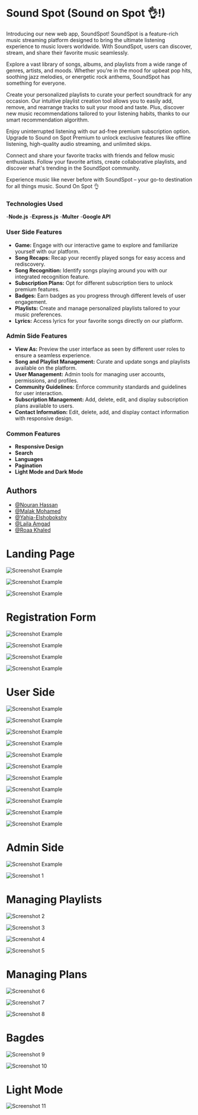 # Sound Spot (Sound on Spot 👌!)
Introducing our new web app, SoundSpot! SoundSpot is a feature-rich music streaming platform designed to bring the ultimate listening experience to music lovers worldwide. With SoundSpot, users can discover, stream, and share their favorite music seamlessly.

Explore a vast library of songs, albums, and playlists from a wide range of genres, artists, and moods. Whether you're in the mood for upbeat pop hits, soothing jazz melodies, or energetic rock anthems, SoundSpot has something for everyone.

Create your personalized playlists to curate your perfect soundtrack for any occasion. Our intuitive playlist creation tool allows you to easily add, remove, and rearrange tracks to suit your mood and taste. Plus, discover new music recommendations tailored to your listening habits, thanks to our smart recommendation algorithm.

Enjoy uninterrupted listening with our ad-free premium subscription option. Upgrade to Sound on Spot Premium to unlock exclusive features like offline listening, high-quality audio streaming, and unlimited skips.

Connect and share your favorite tracks with friends and fellow music enthusiasts. Follow your favorite artists, create collaborative playlists, and discover what's trending in the SoundSpot community.

Experience music like never before with SoundSpot – your go-to destination for all things music. 
Sound On Spot 👌

### Technologies Used
-**Node.js**
-**Express.js**
-**Multer**
-**Google API**

### User Side Features
- **Game:** Engage with our interactive game to explore and familiarize yourself with our platform.
- **Song Recaps:** Recap your recently played songs for easy access and rediscovery.
- **Song Recognition:** Identify songs playing around you with our integrated recognition feature.
- **Subscription Plans:** Opt for different subscription tiers to unlock premium features.
- **Badges:** Earn badges as you progress through different levels of user engagement.
- **Playlists:** Create and manage personalized playlists tailored to your music preferences.
- **Lyrics:** Access lyrics for your favorite songs directly on our platform.

### Admin Side Features
- **View As:** Preview the user interface as seen by different user roles to ensure a seamless experience.
- **Song and Playlist Management:** Curate and update songs and playlists available on the platform.
- **User Management:** Admin tools for managing user accounts, permissions, and profiles.
- **Community Guidelines:** Enforce community standards and guidelines for user interaction.
- **Subscription Management:** Add, delete, edit, and display subscription plans available to users.
- **Contact Information:** Edit, delete, add, and display contact information with responsive design.

### Common Features
- **Responsive Design**
- **Search**
- **Languages**
- **Pagination**
- **Light Mode and Dark Mode** 

## Authors

- [@Nouran Hassan](https://github.com/Nouran246)
- [@Malak Mohamed](https://github.com/MalakMohameed)
- [@Yahia-Elshobokshy](https://github.com/Yahia-Elshobokshy)
- [@Laila Amgad](https://github.com/Laila4563)
- [@Roaa Khaled](https://github.com/Rowlkh)

# Landing Page

![Screenshot Example](https://drive.google.com/uc?id=1AtXumDj9XsnQfXk3qoYwEsMI-ZdwRdTA)

![Screenshot Example](https://drive.google.com/uc?id=1Esi32IMNiujilBbFLmFlx4XaVAw3b1fv)

![Screenshot Example](https://drive.google.com/uc?id=1dzdndxm5u5vqKO_DCeFRoTs3TqFkqLb1)

# Registration Form

![Screenshot Example](https://drive.google.com/uc?id=1cWazcvUXitjAQX-DJUdBl0_pTaJNaW3s)

![Screenshot Example](https://drive.google.com/uc?id=10TYiFFmIAHs-EqMXkvw6K65tzEv7ZAHk)

![Screenshot Example](https://drive.google.com/uc?id=18kc2cYUTDO9HQTOApnqFktYMWI9OboVb)

![Screenshot Example](https://drive.google.com/uc?id=1tHGPCHUBHqxl5_ZIVFlz84ks4mE1JfIz)

# User Side

![Screenshot Example](https://drive.google.com/uc?id=1c9Wq-2JBhD3LvxRE3EUUCx3c4aMnqqOP)

![Screenshot Example](https://drive.google.com/uc?id=1bj2P2MYK1sRJuneVF4lCI6gqlRbnCrSz)

![Screenshot Example](https://drive.google.com/uc?id=1gJgZAwe-Va7-tvW-V4lIslKE5e_rqAe1)

![Screenshot Example](https://drive.google.com/uc?id=1al_px310fw3Xuk1_GfLTUJTes0lYYoYK)

![Screenshot Example](https://drive.google.com/uc?id=1IhG_LafElTR1Bm2I-liNp2Tju9oRe9QW)

![Screenshot Example](https://drive.google.com/uc?id=1bIrp7i1OgA_2AdkCmJPB9S01e8bkPvXe)

![Screenshot Example](https://drive.google.com/uc?id=1l3lwRtnU7bZpQVkEP_vrkgCQZUPopF_k)

![Screenshot Example](https://drive.google.com/uc?id=1W6-4pbe-49H4Nt1jEQvCE1Km7na72on7)

![Screenshot Example](https://drive.google.com/uc?id=1bvGNB1bdhOESPHZeLWhB8Atx43d13M3M)

![Screenshot Example](https://drive.google.com/uc?id=1WXQiPI0iRXnRoc8CPHV0dq_vzBrPYRYj)

![Screenshot Example](https://drive.google.com/uc?id=1qbv-RQwziT7JfEQARapjfIu78ZKBtMIH)

# Admin Side

![Screenshot Example](https://drive.google.com/uc?id=1zRSb2_nTgh1lhKXQ4RzpRBCNqQZTzq5g)

![Screenshot 1](https://drive.google.com/uc?id=123k7-rl8ti5wVk8Ucv72lhq0-5Q_0HJ3)

# Managing Playlists

![Screenshot 2](https://drive.google.com/uc?id=1Q7Ob0RrSDMJjthMkqi57WpJR5TxXB3K8)

![Screenshot 3](https://drive.google.com/uc?id=14faFK7QS-JBpsYnFZsSPQE1uc2xR1oK1)

![Screenshot 4](https://drive.google.com/uc?id=1p9lt_lN1rsofi3-ZUrsvDsSKRIH7qw9Y)

![Screenshot 5](https://drive.google.com/uc?id=1Ax1kvjWsQeJo9Ke-GmerUnNQk8zs0U7T)

# Managing Plans

![Screenshot 6](https://drive.google.com/uc?id=1D96XdWhK7x1kFmX9gw571UNh3f5tgLUq)

![Screenshot 7](https://drive.google.com/uc?id=1Rz8tgMyXKhYtTGswvrzwzC21ZGfpsinb)

![Screenshot 8](https://drive.google.com/uc?id=11FuW0Xk1IxP9-AE9VGskG18JxHuYf1A9)

# Bagdes

![Screenshot 9](https://drive.google.com/uc?id=1w5hzH8iYxmfEVqNvsuae9vvIvsXXGrv5)

![Screenshot 10](https://drive.google.com/uc?id=10IlugjoUZtSzJlO3bMhkhTKKQw0Nh8Y5)

# Light Mode 

![Screenshot 11](https://drive.google.com/uc?id=16Dzs1_tMyiv4ipaP_0Qvgbr3BxtwBL9z)








